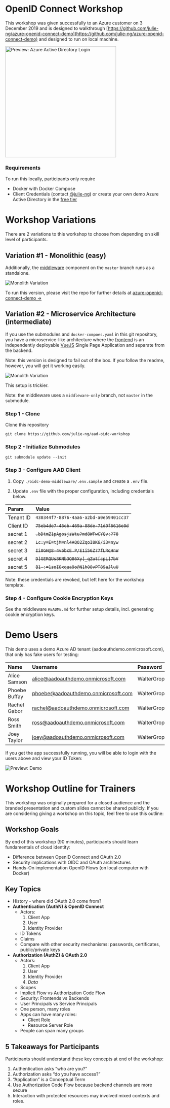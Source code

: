 # OpenID Connect Workshop

This workshop was given successfully to an Azure customer on 3 December 2019 and is designed to walkthrough 
[https://github.com/julie-ng/azure-openid-connect-demo](https://github.com/julie-ng/azure-openid-connect-demo) and designed to run on local machine. 

<img src="./images/preview-aad-login.png" alt="Preview: Azure Active Directory Login" width="350">

### Requirements

To run this locally, participants only require

- Docker with Docker Compose
- Client Credentials (contact [@julie-ng](https://github.com/julie-ng/)) or create your own demo Azure Active Directory in the [free tier](https://azure.microsoft.com/en-us/pricing/details/active-directory/)

# Workshop Variations

There are 2 variations to this workshop to choose from depending on skill level of participants.

## Variation #1 - Monolithic (easy)

Additionally, the [middleware](https://github.com/julie-ng/azure-openid-connect-demo) component on the `master` branch runs as a standalone.

![Monolith Variation](./images/architecture-monolith.svg)

To run this version, please visit the repo for further details at [azure-openid-connect-demo &rarr;](https://github.com/julie-ng/azure-openid-connect-demo)


## Variation #2 - Microservice Architecture (intermediate)

If you use the submodules and `docker-compoes.yaml` in this git repository, you have a microservice-like architecture where the [frontend](https://github.com/julie-ng/openid-demo-frontend) is an independently deployable [VueJS](https://vuejs.org/) Single Page Application and separate from the backend.

Note: this version is designed to fail out of the box. If you follow the readme, however, you will get it working easily.

![Monolith Variation](./images/architecture-services.svg)

This setup is trickier.

Note: the middleware uses a `middleware-only` branch, not `master` in the submodule.


### Step 1 - Clone

Clone this repository

```
git clone https://github.com/julie-ng/aad-oidc-workshop
```

### Step 2 - Initialize Submodules

```
git submodule update --init
```

### Step 3 - Configure AAD Client

1. Copy `./oidc-demo-middleware/.env.sample` and create a `.env` file.

2. Update `.env` file with the proper configuration, including credentials below. 

| Param | Value |
|:--|:--|
| Tenant ID | `430344f7-8876-4aa6-a2bd-a0e59401cc37` | 
| Client ID | ~~`75eb4de7-46eb-469a-88de-71d0f6616e0d`~~ |
| secret 1 | ~~`.bDtmZ1pAgosjzWtu?md8WFwCYQv:?78`~~ |
| secret 2 | ~~`Lc:y=E=tjM=nl4AQO2ZqoI8K6/i3=nyw`~~ |
| secret 3 | ~~`Ii0GH@8-4v6bcE.P/E1i56Z?7fLRqHnW`~~ |
| secret 4 | ~~`D]GERQUs8KNb3Q86Xy[_qZut[cpL]7bV`~~ |
| secret 5 | ~~`B1-:=1zoIOxqua9o@N1h08vPT89aJluU`~~ |

Note: these credentials are revoked, but left here for the workshop template.

### Step 4 - Configure Cookie Encryption Keys

See the middleware `README.md` for further setup details, incl. generating cookie encryption keys.

# Demo Users

This demo uses a demo Azure AD tenant (aadoauthdemo.onmicrosoft.com), that only has fake users for testing:

| Name | Username | Password | 
|:--|:--|:--|
| Alice Samson | alice@aadoauthdemo.onmicrosoft.com | WalterGropius5 |
| Phoebe Buffay | phoebe@aadoauthdemo.onmicrosoft.com | WalterGropiusStrasse5 |
| Rachel Gabor | rachel@aadoauthdemo.onmicrosoft.com | WalterGropiusStrasse5 |
| Ross Smith | ross@aadoauthdemo.onmicrosoft.com | WalterGropiusStrasse5 |
| Joey Taylor | joey@aadoauthdemo.onmicrosoft.com | WalterGropiusStrasse5 |

If you get the app successfully running, you will be able to login with the users above and view your ID Token:

![Preview: Demo](./images/preview-demo.png)

# Workshop Outline for Trainers

This workshop was originally prepared for a closed audience and the branded presentation and custom slides cannot be shared publicly. If you are considering giving a workshop on this topic, feel free to use this outline:

## Workshop Goals

By end of this workshop (90 minutes), participants should learn fundamentals of cloud identity:

- Difference between OpenID Connect and OAuth 2.0
- Security implications with OIDC and OAuth architectures
- Hands-On implementation OpenID Flows (on local computer with Docker)

## Key Topics

- History - where did OAuth 2.0 come from?
- **Authentication (AuthN) & OpenID Connect**
	- Actors:
		1. Client App
		2. User
		3. Identity Provider
	- ID Tokens
	- Claims
	- Compare with other security mechanisms: passwords, certificates, public/private keys
- **Authorization (AuthZ) & OAuth 2.0**
	- Actors:
		1. Client App
		2. User
		3. Identity Provider
		4. _Data_
	- Scopes
	- Implicit Flow vs Authorization Code Flow
	- Security: Frontends vs Backends
	- User Principals vs Service Principals
	- One person, many roles
	- Apps can have many roles:
		- Client Role
		- Resource Server Role
	- People can span many groups

## 5 Takeaways for Participants

Participants should understand these key concepts at end of the workshop:

1. Authentication asks “who are you?”
2. Authorization asks “do you have access?”
3. “Application” is a Conceptual Term
4. Use Authorization Code Flow because backend channels are more secure
5. Interaction with protected resources may involved mixed contexts and roles.
